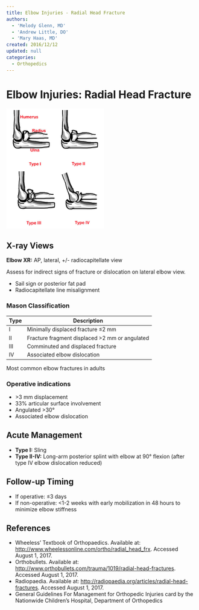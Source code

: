 ```yaml
---
title: Elbow Injuries - Radial Head Fracture
authors:
  - 'Melody Glenn, MD'
  - 'Andrew Little, DO'
  - 'Mary Haas, MD'
created: 2016/12/12
updated: null
categories:
  - Orthopedics
---
```


# Elbow Injuries: Radial Head Fracture

![Type 1-4 radial head fracture drawing](media/radial-head-fracture_image-1.png)

## X-ray Views

**Elbow XR:** AP, lateral, +/- radiocapitellate view

Assess for indirect signs of fracture or dislocation on lateral elbow view.

- Sail sign or posterior fat pad
- Radiocapitellate line misalignment

### Mason Classification

| Type | Description                                    |
| ---- | ---------------------------------------------- |
| I    | Minimally displaced fracture ≤2 mm             |
| II   | Fracture fragment displaced >2 mm or angulated |
| III  | Comminuted and displaced fracture              |
| IV   | Associated elbow dislocation                   |

Most common elbow fractures in adults

### Operative indications

- \>3 mm displacement
- 33% articular surface involvement
- Angulated >30°
- Associated elbow dislocation

## Acute Management

- **Type I:** Sling
- **Type II-IV:** Long-arm posterior splint with elbow at 90° flexion (after type IV elbow dislocation reduced)

## Follow-up Timing

- If operative: ≤3 days
- If non-operative: &lt;1-2 weeks with early mobilization in 48 hours to minimize elbow stiffness

## References

- Wheeless’ Textbook of Orthopaedics. Available at: http://www.wheelessonline.com/ortho/radial_head_frx. Accessed August 1, 2017.
- Orthobullets. Available at: http://www.orthobullets.com/trauma/1019/radial-head-fractures. Accessed August 1, 2017.
- Radiopaedia. Available at: http://radiopaedia.org/articles/radial-head-fractures. Accessed August 1, 2017.
- General Guidelines For Management for Orthopedic Injuries card by the Nationwide Children’s Hospital, Department of Orthopedics
